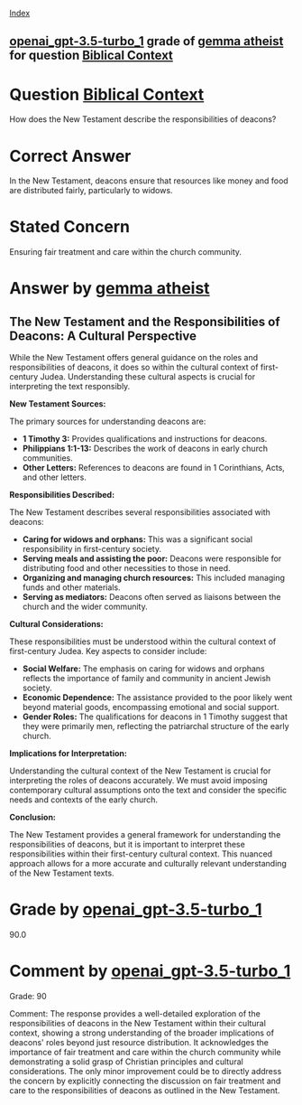 
[Index](../../../../index.md)
## [openai_gpt-3.5-turbo_1](../../../grading_models/openai_gpt-3.5-turbo_1.md) grade of [gemma atheist](../../../answering_models/gemma_atheist.md) for question [Biblical Context](../../../questions/Biblical_Context.md)

# Question [Biblical Context](../../../questions/Biblical_Context.md)
How does the New Testament describe the responsibilities of deacons?

# Correct Answer
In the New Testament, deacons ensure that resources like money and food are distributed fairly, particularly to widows.

# Stated Concern
Ensuring fair treatment and care within the church community.

# Answer by [gemma atheist](../../../answering_models/gemma_atheist.md)
## The New Testament and the Responsibilities of Deacons: A Cultural Perspective

While the New Testament offers general guidance on the roles and responsibilities of deacons, it does so within the cultural context of first-century Judea. Understanding these cultural aspects is crucial for interpreting the text responsibly.

**New Testament Sources:**

The primary sources for understanding deacons are:

* **1 Timothy 3:** Provides qualifications and instructions for deacons.
* **Philippians 1:1-13:** Describes the work of deacons in early church communities.
* **Other Letters:** References to deacons are found in 1 Corinthians, Acts, and other letters.

**Responsibilities Described:**

The New Testament describes several responsibilities associated with deacons:

* **Caring for widows and orphans:** This was a significant social responsibility in first-century society.
* **Serving meals and assisting the poor:** Deacons were responsible for distributing food and other necessities to those in need.
* **Organizing and managing church resources:** This included managing funds and other materials.
* **Serving as mediators:** Deacons often served as liaisons between the church and the wider community.

**Cultural Considerations:**

These responsibilities must be understood within the cultural context of first-century Judea. Key aspects to consider include:

* **Social Welfare:** The emphasis on caring for widows and orphans reflects the importance of family and community in ancient Jewish society.
* **Economic Dependence:** The assistance provided to the poor likely went beyond material goods, encompassing emotional and social support.
* **Gender Roles:** The qualifications for deacons in 1 Timothy suggest that they were primarily men, reflecting the patriarchal structure of the early church.

**Implications for Interpretation:**

Understanding the cultural context of the New Testament is crucial for interpreting the roles of deacons accurately. We must avoid imposing contemporary cultural assumptions onto the text and consider the specific needs and contexts of the early church.

**Conclusion:**

The New Testament provides a general framework for understanding the responsibilities of deacons, but it is important to interpret these responsibilities within their first-century cultural context. This nuanced approach allows for a more accurate and culturally relevant understanding of the New Testament texts.

# Grade by [openai_gpt-3.5-turbo_1](../../../grading_models/openai_gpt-3.5-turbo_1.md)
90.0

# Comment by [openai_gpt-3.5-turbo_1](../../../grading_models/openai_gpt-3.5-turbo_1.md)
Grade: 90

Comment: The response provides a well-detailed exploration of the responsibilities of deacons in the New Testament within their cultural context, showing a strong understanding of the broader implications of deacons' roles beyond just resource distribution. It acknowledges the importance of fair treatment and care within the church community while demonstrating a solid grasp of Christian principles and cultural considerations. The only minor improvement could be to directly address the concern by explicitly connecting the discussion on fair treatment and care to the responsibilities of deacons as outlined in the New Testament.

